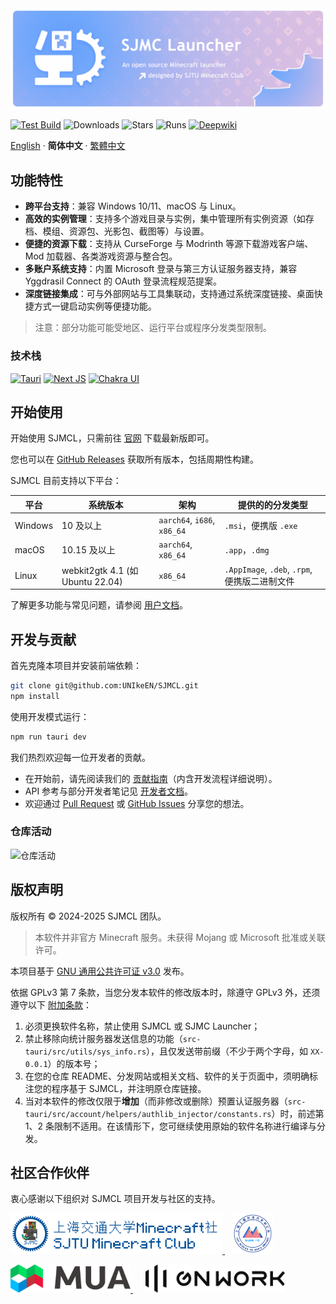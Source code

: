 <img src="figs/banner.png" alt="SJMCL" />

[![Test Build](https://img.shields.io/github/actions/workflow/status/UNIkeEN/SJMCL/test.yml?label=test%20build&logo=github&style=for-the-badge)](https://github.com/UNIkeEN/SJMCL/blob/main/.github/workflows/test.yml)
![Downloads](https://img.shields.io/github/downloads/UNIkeEN/SJMCL/total?style=for-the-badge)
![Stars](https://img.shields.io/github/stars/UNIkeEN/SJMCL?style=for-the-badge)
![Runs](https://img.shields.io/badge/dynamic/json?color=blue&style=for-the-badge&label=runs&query=$.total_count&url=https%3A%2F%2Fmc.sjtu.cn%2Fapi-sjmcl%2Fcount)
[![Deepwiki](https://img.shields.io/badge/Ask-DeepWiki-20B2AA?logo=&style=for-the-badge)](https://deepwiki.com/UNIkeEN/SJMCL)

[English](../README.md) · **简体中文** · [繁體中文](README.zh-Hant.md)

## 功能特性

* **跨平台支持**：兼容 Windows 10/11、macOS 与 Linux。
* **高效的实例管理**：支持多个游戏目录与实例，集中管理所有实例资源（如存档、模组、资源包、光影包、截图等）与设置。
* **便捷的资源下载**：支持从 CurseForge 与 Modrinth 等源下载游戏客户端、Mod 加载器、各类游戏资源与整合包。
* **多账户系统支持**：内置 Microsoft 登录与第三方认证服务器支持，兼容 Yggdrasil Connect 的 OAuth 登录流程规范提案。
* **深度链接集成**：可与外部网站与工具集联动，支持通过系统深度链接、桌面快捷方式一键启动实例等便捷功能。

> 注意：部分功能可能受地区、运行平台或程序分发类型限制。

### 技术栈

[![Tauri](https://img.shields.io/badge/Tauri-v2-FFC131?style=for-the-badge&logo=tauri&logoColor=white&labelColor=24C8DB)](https://tauri.app/)
[![Next JS](https://img.shields.io/badge/next.js-000000?style=for-the-badge&logo=nextdotjs&logoColor=white)](https://nextjs.org/)
[![Chakra UI](https://img.shields.io/badge/chakra_ui-v2-38B2AC?style=for-the-badge&logo=chakraui&logoColor=white&labelColor=319795)](https://v2.chakra-ui.com/)

## 开始使用

开始使用 SJMCL，只需前往 [官网](https://mc.sjtu.cn/sjmcl/en) 下载最新版即可。

您也可以在 [GitHub Releases](https://github.com/UNIkeEN/SJMCL/releases) 获取所有版本，包括周期性构建。

SJMCL 目前支持以下平台：

| 平台    | 系统版本            | 架构               | 提供的的分发类型                              |
|---------|---------------------|--------------------|--------------------------------------------|
| Windows | 10 及以上           | `aarch64`, `i686`, `x86_64`   | `.msi`，便携版 `.exe`                |
| macOS   | 10.15 及以上        | `aarch64`, `x86_64`| `.app`，`.dmg`                   |
| Linux   | webkit2gtk 4.1 (如 Ubuntu 22.04) | `x86_64` | `.AppImage`, `.deb`, `.rpm`, 便携版二进制文件 |

了解更多功能与常见问题，请参阅 [用户文档](https://mc.sjtu.cn/sjmcl/zh/docs)。

## 开发与贡献

首先克隆本项目并安装前端依赖：

```bash
git clone git@github.com:UNIkeEN/SJMCL.git
npm install
```

使用开发模式运行：

```bash
npm run tauri dev
```

我们热烈欢迎每一位开发者的贡献。

* 在开始前，请先阅读我们的 [贡献指南](https://github.com/UNIkeEN/SJMCL/blob/main/CONTRIBUTING.md)（内含开发流程详细说明）。
* API 参考与部分开发者笔记见 [开发者文档](https://mc.sjtu.cn/sjmcl/zh/dev)。
* 欢迎通过 [Pull Request](https://github.com/UNIkeEN/SJMCL/pulls) 或 [GitHub Issues](https://github.com/UNIkeEN/SJMCL/issues) 分享您的想法。

### 仓库活动

![仓库活动](https://repobeats.axiom.co/api/embed/ee2f4be0fbc708179a6b40c83cd8ce80702fe6fe.svg "Repobeats analytics image")

## 版权声明

版权所有 © 2024-2025 SJMCL 团队。

> 本软件并非官方 Minecraft 服务。未获得 Mojang 或 Microsoft 批准或关联许可。

本项目基于 [GNU 通用公共许可证 v3.0](../LICENSE) 发布。

依据 GPLv3 第 7 条款，当您分发本软件的修改版本时，除遵守 GPLv3 外，还须遵守以下 [附加条款](../LICENSE.EXTRA)：

1. 必须更换软件名称，禁止使用 SJMCL 或 SJMC Launcher；
2. 禁止移除向统计服务器发送信息的功能（`src-tauri/src/utils/sys_info.rs`），且仅发送带前缀（不少于两个字母，如 `XX-0.0.1`）的版本号；
3. 在您的仓库 README、分发网站或相关文档、软件的关于页面中，须明确标注您的程序基于 SJMCL，并注明原仓库链接。
4. 当对本软件的修改仅限于**增加**（而非修改或删除）预置认证服务器（`src-tauri/src/account/helpers/authlib_injector/constants.rs`）时，前述第 1、2 条限制不适用。在该情形下，您可继续使用原始的软件名称进行编译与分发。

## 社区合作伙伴

衷心感谢以下组织对 SJMCL 项目开发与社区的支持。

[
  <picture>
    <source srcset="figs/partners/sjmc-dark.png" media="(prefers-color-scheme: dark)">
    <source srcset="figs/partners/sjmc.png" media="(prefers-color-scheme: light)">
    <img src="figs/partners/sjmc.png" alt="SJMC" style="height: 65px;">
  </picture>
](https://mc.sjtu.cn)
&nbsp;&nbsp;
[<img src="figs/partners/sues-mc.png" alt="SUES-MC" style="height: 65px;"/>](https://www.suesmc.ltd/)

[
  <picture>
    <source srcset="figs/partners/mua-dark.png" media="(prefers-color-scheme: dark)">
    <source srcset="figs/partners/mua.png" media="(prefers-color-scheme: light)">
    <img src="figs/partners/mua.png" alt="MUA" style="height: 45px;">
  </picture>
](https://www.mualliance.cn)
&nbsp;&nbsp;&nbsp;&nbsp;
[
  <picture>
    <source srcset="figs/partners/gnwork-dark.png" media="(prefers-color-scheme: dark)">
    <source srcset="figs/partners/gnwork.png" media="(prefers-color-scheme: light)">
    <img src="figs/partners/gnwork.png" alt="GNWORK" style="height: 45px;">
  </picture>
](https://space.bilibili.com/403097853)